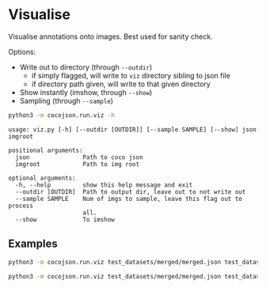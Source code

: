 # Visualise

Visualise annotations onto images. Best used for sanity check.

Options:
- Write out to directory (through `--outdir`)
  - if simply flagged, will write to `viz` directory sibling to json file
  - if directory path given, will write to that given directory
- Show instantly (imshow, through `--show`) 
- Sampling (through `--sample`)

```bash
python3 -m cocojson.run.viz -h
```

```
usage: viz.py [-h] [--outdir [OUTDIR]] [--sample SAMPLE] [--show] json imgroot

positional arguments:
  json               Path to coco json
  imgroot            Path to img root

optional arguments:
  -h, --help         show this help message and exit
  --outdir [OUTDIR]  Path to output dir, leave out to not write out
  --sample SAMPLE    Num of imgs to sample, leave this flag out to process
                     all.
  --show             To imshow
```

## Examples

```bash
python3 -m cocojson.run.viz test_datasets/merged/merged.json test_datasets/merged/images/ --sample 3 --outdir test_datasets/merged/viz --show
```

```bash
python3 -m cocojson.run.viz test_datasets/merged/merged.json test_datasets/merged/images/  --outdir
```
